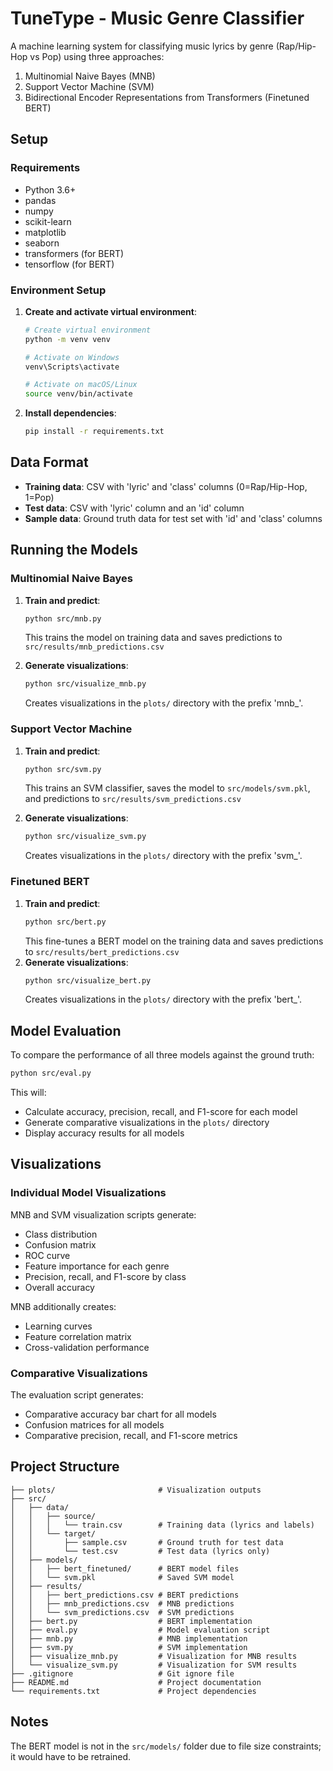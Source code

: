 # TuneType - Music Genre Classifier

A machine learning system for classifying music lyrics by genre (Rap/Hip-Hop vs Pop) using three approaches:

1. Multinomial Naive Bayes (MNB)
2. Support Vector Machine (SVM)
3. Bidirectional Encoder Representations from Transformers (Finetuned BERT)

## Setup

### Requirements

- Python 3.6+
- pandas
- numpy
- scikit-learn
- matplotlib
- seaborn
- transformers (for BERT)
- tensorflow (for BERT)

### Environment Setup

1. **Create and activate virtual environment**:

   ```bash
   # Create virtual environment
   python -m venv venv

   # Activate on Windows
   venv\Scripts\activate

   # Activate on macOS/Linux
   source venv/bin/activate
   ```

2. **Install dependencies**:
   ```bash
   pip install -r requirements.txt
   ```

## Data Format

- **Training data**: CSV with 'lyric' and 'class' columns (0=Rap/Hip-Hop, 1=Pop)
- **Test data**: CSV with 'lyric' column and an 'id' column
- **Sample data**: Ground truth data for test set with 'id' and 'class' columns

## Running the Models

### Multinomial Naive Bayes

1. **Train and predict**:

   ```bash
   python src/mnb.py
   ```

   This trains the model on training data and saves predictions to `src/results/mnb_predictions.csv`

2. **Generate visualizations**:
   ```bash
   python src/visualize_mnb.py
   ```
   Creates visualizations in the `plots/` directory with the prefix 'mnb\_'.

### Support Vector Machine

1. **Train and predict**:

   ```bash
   python src/svm.py
   ```

   This trains an SVM classifier, saves the model to `src/models/svm.pkl`, and predictions to `src/results/svm_predictions.csv`

2. **Generate visualizations**:
   ```bash
   python src/visualize_svm.py
   ```
   Creates visualizations in the `plots/` directory with the prefix 'svm\_'.

### Finetuned BERT

1. **Train and predict**:
   ```bash
   python src/bert.py
   ```
   This fine-tunes a BERT model on the training data and saves predictions to `src/results/bert_predictions.csv`
2. **Generate visualizations**:
   ```bash
   python src/visualize_bert.py
   ```
   Creates visualizations in the `plots/` directory with the prefix 'bert\_'.

## Model Evaluation

To compare the performance of all three models against the ground truth:

```bash
python src/eval.py
```

This will:

- Calculate accuracy, precision, recall, and F1-score for each model
- Generate comparative visualizations in the `plots/` directory
- Display accuracy results for all models

## Visualizations

### Individual Model Visualizations

MNB and SVM visualization scripts generate:

- Class distribution
- Confusion matrix
- ROC curve
- Feature importance for each genre
- Precision, recall, and F1-score by class
- Overall accuracy

MNB additionally creates:

- Learning curves
- Feature correlation matrix
- Cross-validation performance

### Comparative Visualizations

The evaluation script generates:

- Comparative accuracy bar chart for all models
- Confusion matrices for all models
- Comparative precision, recall, and F1-score metrics

## Project Structure

```
├── plots/                       # Visualization outputs
├── src/
│   ├── data/
│   │   ├── source/
│   │   │   └── train.csv        # Training data (lyrics and labels)
│   │   └── target/
│   │       ├── sample.csv       # Ground truth for test data
│   │       └── test.csv         # Test data (lyrics only)
│   ├── models/
│   │   ├── bert_finetuned/      # BERT model files
│   │   └── svm.pkl              # Saved SVM model
│   ├── results/
│   │   ├── bert_predictions.csv # BERT predictions
│   │   ├── mnb_predictions.csv  # MNB predictions
│   │   └── svm_predictions.csv  # SVM predictions
│   ├── bert.py                  # BERT implementation
│   ├── eval.py                  # Model evaluation script
│   ├── mnb.py                   # MNB implementation
│   ├── svm.py                   # SVM implementation
│   ├── visualize_mnb.py         # Visualization for MNB results
│   └── visualize_svm.py         # Visualization for SVM results
├── .gitignore                   # Git ignore file
├── README.md                    # Project documentation
└── requirements.txt             # Project dependencies
```

## Notes

The BERT model is not in the `src/models/` folder due to file size constraints; it would have to be retrained.
